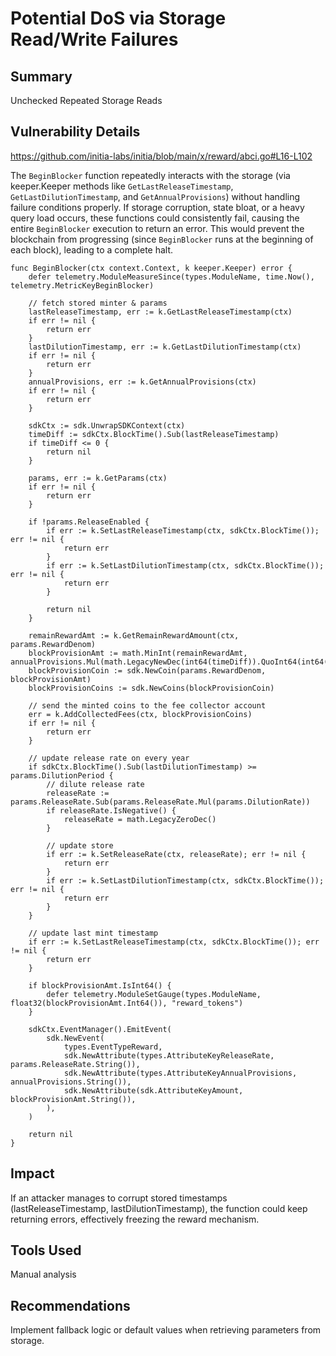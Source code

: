 # Potential DoS via Storage Read/Write Failures

## Summary
Unchecked Repeated Storage Reads

## Vulnerability Details

https://github.com/initia-labs/initia/blob/main/x/reward/abci.go#L16-L102

The `BeginBlocker` function repeatedly interacts with the storage (via keeper.Keeper methods like `GetLastReleaseTimestamp`, `GetLastDilutionTimestamp`, and `GetAnnualProvisions`) without handling failure conditions properly.
If storage corruption, state bloat, or a heavy query load occurs, these functions could consistently fail, causing the entire `BeginBlocker` execution to return an error.
This would prevent the blockchain from progressing (since `BeginBlocker` runs at the beginning of each block), leading to a complete halt.

```solidity
func BeginBlocker(ctx context.Context, k keeper.Keeper) error {
	defer telemetry.ModuleMeasureSince(types.ModuleName, time.Now(), telemetry.MetricKeyBeginBlocker)

	// fetch stored minter & params
	lastReleaseTimestamp, err := k.GetLastReleaseTimestamp(ctx)
	if err != nil {
		return err
	}
	lastDilutionTimestamp, err := k.GetLastDilutionTimestamp(ctx)
	if err != nil {
		return err
	}
	annualProvisions, err := k.GetAnnualProvisions(ctx)
	if err != nil {
		return err
	}

	sdkCtx := sdk.UnwrapSDKContext(ctx)
	timeDiff := sdkCtx.BlockTime().Sub(lastReleaseTimestamp)
	if timeDiff <= 0 {
		return nil
	}

	params, err := k.GetParams(ctx)
	if err != nil {
		return err
	}

	if !params.ReleaseEnabled {
		if err := k.SetLastReleaseTimestamp(ctx, sdkCtx.BlockTime()); err != nil {
			return err
		}
		if err := k.SetLastDilutionTimestamp(ctx, sdkCtx.BlockTime()); err != nil {
			return err
		}

		return nil
	}

	remainRewardAmt := k.GetRemainRewardAmount(ctx, params.RewardDenom)
	blockProvisionAmt := math.MinInt(remainRewardAmt, annualProvisions.Mul(math.LegacyNewDec(int64(timeDiff)).QuoInt64(int64(time.Hour*24*365))).TruncateInt())
	blockProvisionCoin := sdk.NewCoin(params.RewardDenom, blockProvisionAmt)
	blockProvisionCoins := sdk.NewCoins(blockProvisionCoin)

	// send the minted coins to the fee collector account
	err = k.AddCollectedFees(ctx, blockProvisionCoins)
	if err != nil {
		return err
	}

	// update release rate on every year
	if sdkCtx.BlockTime().Sub(lastDilutionTimestamp) >= params.DilutionPeriod {
		// dilute release rate
		releaseRate := params.ReleaseRate.Sub(params.ReleaseRate.Mul(params.DilutionRate))
		if releaseRate.IsNegative() {
			releaseRate = math.LegacyZeroDec()
		}

		// update store
		if err := k.SetReleaseRate(ctx, releaseRate); err != nil {
			return err
		}
		if err := k.SetLastDilutionTimestamp(ctx, sdkCtx.BlockTime()); err != nil {
			return err
		}
	}

	// update last mint timestamp
	if err := k.SetLastReleaseTimestamp(ctx, sdkCtx.BlockTime()); err != nil {
		return err
	}

	if blockProvisionAmt.IsInt64() {
		defer telemetry.ModuleSetGauge(types.ModuleName, float32(blockProvisionAmt.Int64()), "reward_tokens")
	}

	sdkCtx.EventManager().EmitEvent(
		sdk.NewEvent(
			types.EventTypeReward,
			sdk.NewAttribute(types.AttributeKeyReleaseRate, params.ReleaseRate.String()),
			sdk.NewAttribute(types.AttributeKeyAnnualProvisions, annualProvisions.String()),
			sdk.NewAttribute(sdk.AttributeKeyAmount, blockProvisionAmt.String()),
		),
	)

	return nil
}
```

## Impact
If an attacker manages to corrupt stored timestamps (lastReleaseTimestamp, lastDilutionTimestamp), the function could keep returning errors, effectively freezing the reward mechanism.

## Tools Used
Manual analysis

## Recommendations
Implement fallback logic or default values when retrieving parameters from storage.
